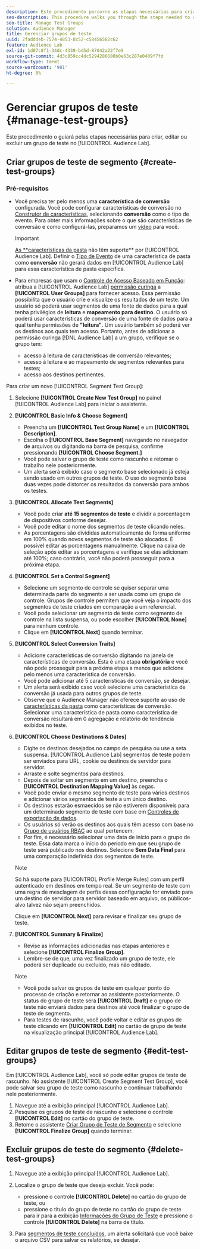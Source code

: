 ```yaml
---
description: Este procedimento percorre as etapas necessárias para criar, editar ou excluir um grupo de teste no Audience Lab
seo-description: This procedure walks you through the steps needed to create, edit, or delete a test group in Audience Lab
seo-title: Manage Test Groups
solution: Audience Manager
title: Gerenciar grupos de teste
uuid: 2fadddeb-7574-4853-8c52-c58456582c62
feature: Audience Lab
exl-id: 1d07c8f1-34dc-4339-bd5d-87042a22f7e9
source-git-commit: 4d3c859cc4dc5294286680b0e63c287e0409f7fd
workflow-type: tm+mt
source-wordcount: '981'
ht-degree: 0%

---
```


# Gerenciar grupos de teste {#manage-test-groups}

Este procedimento o guiará pelas etapas necessárias para criar, editar ou excluir um grupo de teste no [!UICONTROL Audience Lab].

## Criar grupos de teste de segmento {#create-test-groups}

### Pré-requisitos

<!-- create-test-group.xml -->

* Você precisa ter pelo menos uma **característica de conversão** configurada. Você pode configurar características de conversão no [Construtor de características](../../features/traits/create-onboarded-rule-based-traits.md), selecionando **conversão** como o tipo de evento. Para obter mais informações sobre o que são características de conversão e como configurá-las, preparamos um [vídeo](https://helpx.adobe.com/audience-manager/kt/using/creating-conversion-traits-feature-video-use.html) para você.

  >[!IMPORTANT]
  >
  >[As **características da pasta](../../features/traits/about-folder-traits.md) não têm suporte** por [!UICONTROL Audience Lab]. Definir o [Tipo de Evento](../../features/traits/create-onboarded-rule-based-traits.md) de uma característica de pasta como **conversão** não gerará dados em [!UICONTROL Audience Lab] para essa característica de pasta específica.

* Para empresas que usam o [Controle de Acesso Baseado em Função](../../features/administration/administration-overview.md): atribua a [!UICONTROL Audience Lab] [permissão curinga](../../features/administration/administration-overview.md#wild-card-permissions) a **[!UICONTROL User Groups]** para fornecer acesso. Essa permissão possibilita que o usuário crie e visualize os resultados de um teste. Um usuário só poderá usar segmentos de uma fonte de dados para a qual tenha privilégios de **leitura** e **mapeamento para destino**. O usuário só poderá usar características de conversão de uma fonte de dados para a qual tenha permissões de **&quot;leitura&quot;**. Um usuário também só poderá ver os destinos aos quais tem acesso. Portanto, antes de adicionar a permissão curinga [!DNL Audience Lab] a um grupo, verifique se o grupo tem:
   * acesso à leitura de características de conversão relevantes;
   * acesso à leitura e ao mapeamento de segmentos relevantes para testes;
   * acesso aos destinos pertinentes.

Para criar um novo [!UICONTROL Segment Test Group]:

1. Selecione **[!UICONTROL Create New Test Group]** no painel [!UICONTROL Audience Lab] para iniciar o assistente.
1. **[!UICONTROL Basic Info & Choose Segment]**

   * Preencha um **[!UICONTROL Test Group Name]** e um **[!UICONTROL Description]**.
   * Escolha o **[!UICONTROL Base Segment]** navegando no navegador de arquivos ou digitando na barra de pesquisa, confirme pressionando **[!UICONTROL Choose Segment.]**
   * Você pode salvar o grupo de teste como rascunho e retomar o trabalho nele posteriormente.
   * Um alerta será exibido caso o segmento base selecionado já esteja sendo usado em outros grupos de teste. O uso do segmento base duas vezes pode distorcer os resultados da conversão para ambos os testes.

1. **[!UICONTROL Allocate Test Segments]**

   * Você pode criar **até 15 segmentos de teste** e dividir a porcentagem de dispositivos conforme desejar.
   * Você pode editar o nome dos segmentos de teste clicando neles.
   * As porcentagens são divididas automaticamente de forma uniforme em 100% quando novos segmentos de teste são alocados. É possível editar as porcentagens manualmente. Clique na caixa de seleção após editar as porcentagens e verifique se elas adicionam até 100%; caso contrário, você não poderá prosseguir para a próxima etapa.

1. **[!UICONTROL Set a Control Segment]**

   * Selecione um segmento de controle se quiser separar uma determinada parte do segmento a ser usada como um grupo de controle. Grupos de controle permitem que você veja o impacto dos segmentos de teste criados em comparação a um referencial.
   * Você pode selecionar um segmento de teste como segmento de controle na lista suspensa, ou pode escolher **[!UICONTROL None]** para nenhum controle.
   * Clique em **[!UICONTROL Next]** quando terminar.

1. **[!UICONTROL Select Conversion Traits]**

   * Adicione características de conversão digitando na janela de características de conversão. Esta é uma etapa **obrigatória** e você não pode prosseguir para a próxima etapa a menos que adicione pelo menos uma característica de conversão.
   * Você pode adicionar até 5 características de conversão, se desejar.
   * Um alerta será exibido caso você selecione uma característica de conversão já usada para outros grupos de teste.
   * Observe que o Audience Manager não oferece suporte ao uso de [características da pasta](/help/using/features/traits/about-folder-traits.md) como características de conversão. Selecionar uma característica de pasta como característica de conversão resultará em 0 agregação e relatório de tendência exibidos no teste.

1. **[!UICONTROL Choose Destinations & Dates]**

   * Digite os destinos desejados no campo de pesquisa ou use a seta suspensa. [!UICONTROL Audience Lab] segmentos de teste podem ser enviados para URL, cookie ou destinos de servidor para servidor.
   * Arraste e solte segmentos para destinos.
   * Depois de soltar um segmento em um destino, preencha o **[!UICONTROL Destination Mapping Value]** às cegas.
   * Você pode enviar o mesmo segmento de teste para vários destinos e adicionar vários segmentos de teste a um único destino.
   * Os destinos estarão esmaecidos se não estiverem disponíveis para um determinado segmento de teste com base em [Controles de exportação de dados](../../features/data-export-controls.md).
   * Os usuários só verão os destinos aos quais têm acesso com base no [Grupo de usuários RBAC](../../features/administration/administration-overview.md) ao qual pertencem.
   * Por fim, é necessário selecionar uma data de início para o grupo de teste. Essa data marca o início do período em que seu grupo de teste será publicado nos destinos. Selecione **Sem Data Final** para uma comparação indefinida dos segmentos de teste.

   >[!NOTE]
   >
   >Só há suporte para [!UICONTROL Profile Merge Rules] com um perfil autenticado em destinos em tempo real. Se um segmento de teste com uma regra de mesclagem de perfis dessa configuração for enviado para um destino de servidor para servidor baseado em arquivo, os públicos-alvo talvez não sejam preenchidos.

   Clique em **[!UICONTROL Next]** para revisar e finalizar seu grupo de teste.

1. **[!UICONTROL Summary & Finalize]**

   * Revise as informações adicionadas nas etapas anteriores e selecione **[!UICONTROL Finalize Group]**.
   * Lembre-se de que, uma vez finalizado um grupo de teste, ele poderá ser duplicado ou excluído, mas não editado.

   >[!NOTE]
   >* Você pode salvar os grupos de teste em qualquer ponto do processo de criação e retornar ao assistente posteriormente. O status do grupo de teste será **[!UICONTROL Draft]** e o grupo de teste não enviará dados para destinos até você finalizar o grupo de teste de segmento.
   >* Para testes de rascunho, você pode voltar e editar os grupos de teste clicando em **[!UICONTROL Edit]** no cartão de grupo de teste na visualização principal [!UICONTROL Audience Lab].

## Editar grupos de teste de segmento {#edit-test-groups}

Em [!UICONTROL Audience Lab], você só pode editar grupos de teste de rascunho. No assistente [!UICONTROL Create Segment Test Group], você pode salvar seu grupo de teste como rascunho e continuar trabalhando nele posteriormente.

1. Navegue até a exibição principal [!UICONTROL Audience Lab].
1. Pesquise os grupos de teste de rascunho e selecione o controle **[!UICONTROL Edit]** no cartão do grupo de teste.
1. Retome o assistente [Criar Grupo de Teste de Segmento](../../features/audience-lab/audience-lab-manage-test-groups.md#create-test-groups) e selecione **[!UICONTROL Finalize Group]** quando terminar.

## Excluir grupos de teste do segmento {#delete-test-groups}

1. Navegue até a exibição principal [!UICONTROL Audience Lab].
1. Localize o grupo de teste que deseja excluir. Você pode:

   * pressione o controle **[!UICONTROL Delete]** no cartão do grupo de teste, ou
   * pressione o título do grupo de teste no cartão do grupo de teste para ir para a exibição [Informações do Grupo de Teste](../../features/audience-lab/audience-lab-information-view.md) e pressione o controle **[!UICONTROL Delete]** na barra de título.

1. Para [segmentos de teste concluídos](../../features/audience-lab/audience-lab.md#status), um alerta solicitará que você baixe o arquivo CSV para salvar os relatórios, se desejar.

